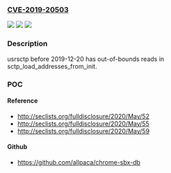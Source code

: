 ### [CVE-2019-20503](https://cve.mitre.org/cgi-bin/cvename.cgi?name=CVE-2019-20503)
![](https://img.shields.io/static/v1?label=Product&message=n%2Fa&color=blue)
![](https://img.shields.io/static/v1?label=Version&message=n%2Fa&color=blue)
![](https://img.shields.io/static/v1?label=Vulnerability&message=n%2Fa&color=brighgreen)

### Description

usrsctp before 2019-12-20 has out-of-bounds reads in sctp_load_addresses_from_init.

### POC

#### Reference
- http://seclists.org/fulldisclosure/2020/May/52
- http://seclists.org/fulldisclosure/2020/May/55
- http://seclists.org/fulldisclosure/2020/May/59

#### Github
- https://github.com/allpaca/chrome-sbx-db


